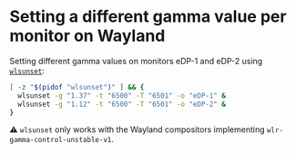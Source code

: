 # Setting a different gamma value per monitor on Wayland

Setting different gamma values on monitors eDP-1 and eDP-2 using [`wlsunset`](https://github.com/kennylevinsen/wlsunset):

```sh
[ -z "$(pidof "wlsunset")" ] && {
  wlsunset -g "1.37" -t "6500" -T "6501" -o "eDP-1" &
  wlsunset -g "1.12" -t "6500" -T "6501" -o "eDP-2" &
}
```

⚠️ `wlsunset` only works with the Wayland compositors implementing `wlr-gamma-control-unstable-v1`.
